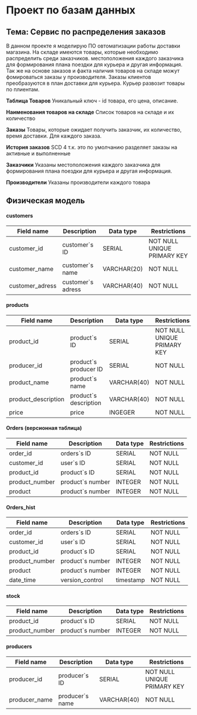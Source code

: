 # Проект по базам данных
## Тема: Сервис по распределения заказов

В данном проекте я моделирую ПО овтоматизации работы доставки магазина. На складе имеются товары, которые необходимо распределить среди заказчиков. местоположения каждого заказчика для формирования плана поездки для курьера и другая информация. Так же на основе заказов и факта наличия товаров на складе можут фомироваться заказы у производителя. Заказы клиентов преобразуются в план доставки для курьера. Курьер развозит товары по плиентам.

**Таблица Товаров**  Уникальный ключ - id товара, его цена, описание.

**Наименования товаров на складе**  Список товаров на складе и их количество

**Заказы**  Товары, которые ожидает получить заказчик, их количество, время доставки. Для каждого заказа.

**История заказов** SCD 4 т.к. это по умолчанию разделяет заказы на активные и выполненные

**Заказчики**  Указаны местоположения каждого заказчика для формирования плана поездки для курьера и другая информация.

**Производители**  Указаны производители каждого товара

## Физическая модель
#### customers
| Field name | Description | Data type | Restrictions |
|---|---|---|---| 
| customer_id | customer`s ID | SERIAL | NOT NULL UNIQUE PRIMARY KEY |
| customer_name |  customer`s name | VARCHAR(20) | NOT NULL |
| customer_adress | customer`s adress | VARCHAR(40) | NOT NULL |

#### products
| Field name | Description | Data type | Restrictions |
|---|---|---|---| 
| product_id | product`s ID | SERIAL | NOT NULL UNIQUE PRIMARY KEY |
| producer_id | product`s producer ID | SERIAL | NOT NULL |
| product_name |  product`s name | VARCHAR(40) | NOT NULL |
| product_description |  product`s description | VARCHAR(40) | NOT NULL |
| price | price | INGEGER | NOT NULL |

#### Orders (версионная таблица)
| Field name | Description | Data type | Restrictions |
|---|---|---|---| 
| order_id | orders`s ID | SERIAL | NOT NULL |
| customer_id | user`s ID | SERIAL | NOT NULL |
| product_id | product`s ID | SERIAL | NOT NULL |
| product_number | product`s number | INTEGER | NOT NULL |
| product | product`s number | INTEGER | NOT NULL |

#### Orders_hist
| Field name | Description | Data type | Restrictions |
|---|---|---|---| 
| order_id | orders`s ID | SERIAL | NOT NULL |
| customer_id | user`s ID | SERIAL | NOT NULL |
| product_id | product`s ID | SERIAL | NOT NULL |
| product_number | product`s number | INTEGER | NOT NULL |
| product | product`s number | INTEGER | NOT NULL |
| date_time | version_control | timestamp | NOT NULL |

#### stock
| Field name | Description | Data type | Restrictions |
|---|---|---|---| 
| product_id | product`s ID | SERIAL | NOT NULL |
| product_number | product`s number | INTEGER | NOT NULL |

#### producers
| Field name | Description | Data type | Restrictions |
|---|---|---|---| 
| producer_id | producer`s ID | SERIAL | NOT NULL UNIQUE PRIMARY KEY |
| producer_name |  producer`s name | VARCHAR(40) | NOT NULL |
